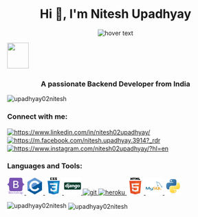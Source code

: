 
<h1 align="center">Hi 👋, I'm Nitesh Upadhyay</h1>
<p align="center">
  <img src=""C:\Users\nitrsh\Downloads\Nitesh1.jpg"" width="350" title="hover text">

</p>
<img src="https://www.canva.com/design/DAFCDcfTbB8/fHiMGmYVR023nmeLLRNobw/edit?utm_content=DAFCDcfTbB8&utm_campaign=designshare&utm_medium=link2&utm_source=sharebutton" width="50" height="60">

<h3 align="center">A passionate Backend Developer from India</h3>

<p align="left"> <img src="https://komarev.com/ghpvc/?username=upadhyay02nitesh&label=Profile%20views&color=0e75b6&style=flat" alt="upadhyay02nitesh" /> </p>

<h3 align="left">Connect with me:</h3>
<p align="left">
<a href="https://linkedin.com/in/https://www.linkedin.com/in/nitesh02upadhyay/" target="blank"><img align="center" src="https://raw.githubusercontent.com/rahuldkjain/github-profile-readme-generator/master/src/images/icons/Social/linked-in-alt.svg" alt="https://www.linkedin.com/in/nitesh02upadhyay/" height="30" width="40" /></a>
<a href="https://fb.com/https://m.facebook.com/nitesh.upadhyay.3914?_rdr" target="blank"><img align="center" src="https://raw.githubusercontent.com/rahuldkjain/github-profile-readme-generator/master/src/images/icons/Social/facebook.svg" alt="https://m.facebook.com/nitesh.upadhyay.3914?_rdr" height="30" width="40" /></a>
<a href="https://instagram.com/https://www.instagram.com/nitesh02upadhyay/?hl=en" target="blank"><img align="center" src="https://raw.githubusercontent.com/rahuldkjain/github-profile-readme-generator/master/src/images/icons/Social/instagram.svg" alt="https://www.instagram.com/nitesh02upadhyay/?hl=en" height="30" width="40" /></a>
</p>

<h3 align="left">Languages and Tools:</h3>
<p align="left"> <a href="https://getbootstrap.com" target="_blank" rel="noreferrer"> <img src="https://raw.githubusercontent.com/devicons/devicon/master/icons/bootstrap/bootstrap-plain-wordmark.svg" alt="bootstrap" width="40" height="40"/> </a> <a href="https://www.cprogramming.com/" target="_blank" rel="noreferrer"> <img src="https://raw.githubusercontent.com/devicons/devicon/master/icons/c/c-original.svg" alt="c" width="40" height="40"/> </a> <a href="https://www.w3schools.com/css/" target="_blank" rel="noreferrer"> <img src="https://raw.githubusercontent.com/devicons/devicon/master/icons/css3/css3-original-wordmark.svg" alt="css3" width="40" height="40"/> </a> <a href="https://www.djangoproject.com/" target="_blank" rel="noreferrer"> <img src="https://raw.githubusercontent.com/devicons/devicon/master/icons/django/django-original.svg" alt="django" width="40" height="40"/> </a> <a href="https://git-scm.com/" target="_blank" rel="noreferrer"> <img src="https://www.vectorlogo.zone/logos/git-scm/git-scm-icon.svg" alt="git" width="40" height="40"/> </a> <a href="https://heroku.com" target="_blank" rel="noreferrer"> <img src="https://www.vectorlogo.zone/logos/heroku/heroku-icon.svg" alt="heroku" width="40" height="40"/> </a> <a href="https://www.w3.org/html/" target="_blank" rel="noreferrer"> <img src="https://raw.githubusercontent.com/devicons/devicon/master/icons/html5/html5-original-wordmark.svg" alt="html5" width="40" height="40"/> </a> <a href="https://www.mysql.com/" target="_blank" rel="noreferrer"> <img src="https://raw.githubusercontent.com/devicons/devicon/master/icons/mysql/mysql-original-wordmark.svg" alt="mysql" width="40" height="40"/> </a> <a href="https://www.python.org" target="_blank" rel="noreferrer"> <img src="https://raw.githubusercontent.com/devicons/devicon/master/icons/python/python-original.svg" alt="python" width="40" height="40"/> </a> </p>

<p><img align="left" src="https://github-readme-stats.vercel.app/api/top-langs?username=upadhyay02nitesh&show_icons=true&locale=en&layout=compact" alt="upadhyay02nitesh" /></p>

<p>&nbsp;<img align="center" src="https://github-readme-stats.vercel.app/api?username=upadhyay02nitesh&show_icons=true&locale=en" alt="upadhyay02nitesh" /></p>
